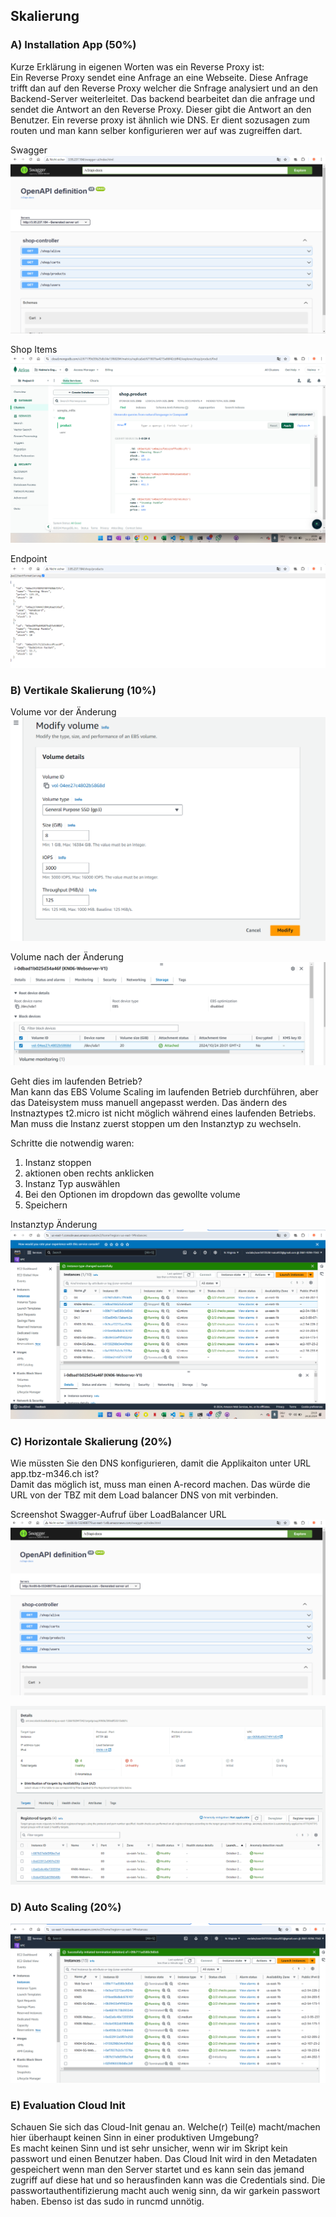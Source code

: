 ## Skalierung

### A) Installation App (50%)
Kurze Erklärung in eigenen Worten was ein Reverse Proxy ist:<br>
Ein Reverse Proxy sendet eine Anfrage an eine Webseite. Diese Anfrage trifft dan auf den Reverse Proxy welcher die Snfrage analysiert und an den Backend-Server weiterleitet. Das backend bearbeitet dan die anfrage und sendet die Antwort an den Reverse Proxy. Dieser gibt die Antwort an den Benutzer. Ein reverse proxy ist ähnlich wie DNS. Er dient sozusagen zum routen und man kann selber konfigurieren wer auf was zugreiffen dart.

Swagger
![Swagger](image-8.png)

Shop Items
![shop data](image-3.png)

Endpoint
![Endpoint](image-9.png)

### B) Vertikale Skalierung  (10%)
Volume vor der Änderung
![before volume](image-1.png)

Volume nach der Änderung
![after volume 20gb](image-5.png)

Geht dies im laufenden Betrieb?<br>
Man kann das EBS Volume Scaling im laufenden Betrieb durchführen, aber das Dateisystem muss manuell angepasst werden. Das ändern des Instnaztypes t2.micro ist nicht möglich während eines laufenden Betriebs. Man muss die Instanz zuerst stoppen um den Instanztyp zu wechseln.

Schritte die notwendig waren:<br>
1. Instanz stoppen
2. aktionen oben rechts anklicken
3. Instanz Typ auswählen
4. Bei den Optionen im dropdown das gewollte volume
5. Speichern

Instanztyp Änderung
![Instance medium type](image-6.png)

### C) Horizontale Skalierung (20%)
Wie müssten Sie den DNS konfigurieren, damit die Applikaiton unter URL app.tbz-m346.ch ist?<br>
Damit das möglich ist, muss man einen A-record machen. Das würde die URL von der TBZ mit dem Load balancer DNS von mit verbinden.

Screenshot Swagger-Aufruf über LoadBalancer URL
![Loadbalancer Swagger](image-7.png)

![Health Checks](image-12.png)

### D) Auto Scaling (20%)
![Auto Scaling](image-10.png)

### E) Evaluation Cloud Init
Schauen Sie sich das Cloud-Init genau an. Welche(r) Teil(e) macht/machen hier überhaupt keinen Sinn in einer produktiven Umgebung?<br>
Es macht keinen Sinn und ist sehr unsicher, wenn wir im Skript kein passwort und einen Benutzer haben. Das Cloud Init wird in den Metadaten gespeichert wenn man den Server startet und es kann sein das jemand zugriff auf diese hat und so herausfinden kann was die Credentials sind. Die passwortauthentifizierung macht auch wenig sinn, da wir garkein passwort haben. Ebenso ist das sudo in runcmd unnötig.
